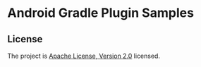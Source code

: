 # Android Gradle Plugin Samples

## License

The project is [Apache License, Version 2.0](/LICENSE) licensed.
